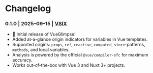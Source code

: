 # Changelog

### 0.1.0 | 2025-09-15 | [VSIX](https://marketplace.visualstudio.com/_apis/public/gallery/publishers/undefined_publisher/vsextensions/vue-glimpse/0.1.0/vspackage)

- 🎉 Initial release of VueGlimpse!
- Added at-a-glance origin indicators for variables in Vue templates.
- Supported origins: `props`, `ref`, `reactive`, `computed`, `store`-patterns, `methods`, and local variables.
- Analysis is powered by the official `@vue/compiler-sfc` for maximum accuracy.
- Works out-of-the-box with Vue 3 and Nuxt 3+ projects.